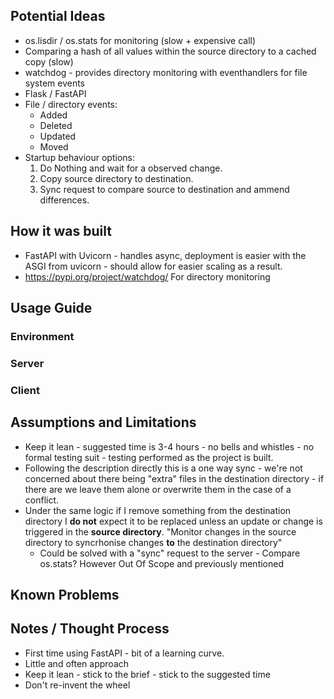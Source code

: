 
## Potential Ideas
- os.lisdir / os.stats for monitoring (slow + expensive call)
- Comparing a hash of all values within the source directory to a cached copy (slow)
- watchdog - provides directory monitoring with eventhandlers for file system events
- Flask / FastAPI
- File / directory events:
    - Added
    - Deleted
    - Updated
    - Moved
- Startup behaviour options:
    1. Do Nothing and wait for a observed change.
    2. Copy source directory to destination.
    3. Sync request to compare source to destination and ammend differences.
    

## How it was built

- FastAPI with Uvicorn - handles async, deployment is easier with the ASGI from uvicorn - should allow for easier scaling as a result.
- https://pypi.org/project/watchdog/ For directory monitoring

## Usage Guide

### Environment

### Server

### Client


## Assumptions and Limitations

- Keep it lean - suggested time is 3-4 hours - no bells and whistles - no formal testing suit - testing performed as the project is built.
- Following the description directly this is a one way sync - we're not concerned about there being "extra" files in the destination directory - if there are we leave them alone or overwrite them in the case of a conflict.
- Under the same logic if I remove something from the destination directory I **do not** expect it to be replaced unless an update or change is triggered in the **source directory**. "Monitor changes in the source directory to syncrhonise changes **to** the destination directory"
    - Could be solved with a "sync" request to the server - Compare os.stats? However Out Of Scope and previously mentioned

## Known Problems

## Notes / Thought Process

- First time using FastAPI - bit of a learning curve.
- Little and often approach
- Keep it lean - stick to the brief - stick to the suggested time 
- Don't re-invent the wheel